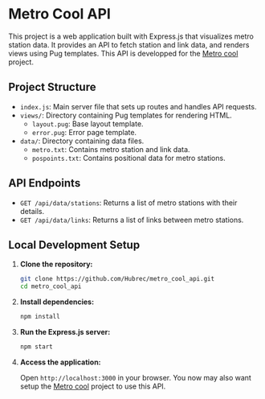 # Metro Cool API

This project is a web application built with Express.js that visualizes metro station data. It provides an API to fetch station and link data, and renders views using Pug templates. This API is developped for the [Metro cool](https://github.com/Hubrec/metro_cool) project.

## Project Structure

- `index.js`: Main server file that sets up routes and handles API requests.
- `views/`: Directory containing Pug templates for rendering HTML.
  - `layout.pug`: Base layout template.
  - `error.pug`: Error page template.
- `data/`: Directory containing data files.
  - `metro.txt`: Contains metro station and link data.
  - `pospoints.txt`: Contains positional data for metro stations.

## API Endpoints

- `GET /api/data/stations`: Returns a list of metro stations with their details.
- `GET /api/data/links`: Returns a list of links between metro stations.

## Local Development Setup

1. **Clone the repository:**
   ```sh
   git clone https://github.com/Hubrec/metro_cool_api.git
   cd metro_cool_api
    ```
   
2. **Install dependencies:**
   ```sh
   npm install
   ```
3. **Run the Express.js server:**
   ```sh
   npm start
   ```
4. **Access the application:**

    Open `http://localhost:3000` in your browser.
    You now may also want setup the [Metro cool](https://github.com/Hubrec/metro_cool) project to use this API.
